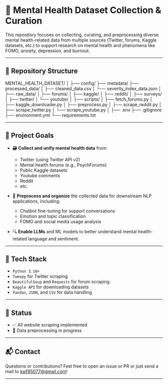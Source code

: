 # 🧠 Mental Health Dataset Collection & Curation

This repository focuses on collecting, curating, and preprocessing diverse mental health-related data from multiple sources (Twitter, forums, Kaggle datasets, etc.) to support research on mental health and phenomena like FOMO, anxiety, depression, and burnout.

---

## 📁 Repository Structure

MENTAL_HEALTH_DATASET/
│
├── config/
├── metadata/
├── processed_data/
│   ├── cleaned_data.csv
│   └── severity_index_data.json
│
├── raw_data/
│   ├── forums/
│   ├── kaggle/
│   ├── reddit/
│   ├── surveys/
│   ├── twitter/
│   └── youtube/
│
├── scripts/
│   ├── fetch_forums.py
│   ├── kaggle_downloader.py
│   ├── preprocess.py
│   ├── scrape_reddit.py
│   ├── scrape_twitter.py
│   └── scrape_youtube.py
│
├── .env
├── .gitignore
├── environment.yml
└── requirements.txt


---

## 📌 Project Goals

- 🗃 **Collect and unify mental health data** from:
  - Twitter (using Twitter API v2)
  - Mental health forums (e.g., PsychForums)
  - Public Kaggle datasets
  - Youtube comments
  - Reddit
  - etc.

- 🧹 **Preprocess and organize** the collected data for downstream NLP applications, including:
  - Chatbot fine-tuning for support conversations
  - Emotion and topic classification
  - FOMO and social media usage analysis

- 🔍 **Enable LLMs** and ML models to better understand mental health-related language and sentiment.

---

## 🔧 Tech Stack

- `Python 3.10+`
- `Tweepy` for Twitter scraping
- `BeautifulSoup` and `Requests` for forum scraping
- `Kaggle API` for downloading datasets
- `Pandas`, `JSON`, and `CSV` for data handling

---

## 📌 Status

- ✅ All website scraping implemented
- 🚧 Data preprocessing in progress

---

## 📬 Contact

Questions or contributions? Feel free to open an issue or PR or just send a mail to kaif85077@gmail.com!

---

